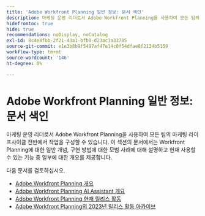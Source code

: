 ```yaml
---
title: 'Adobe Workfront Planning 일반 정보: 문서 색인'
description: 마케팅 운영 리더로서 Adobe Workfront Planning을 사용하여 모든 팀의 마케팅 라이프사이클 전반에서 작업을 구성할 수 있습니다. 이 섹션의 문서에서는 Workfront Planning에 대한 일반 개념, 구현 방법에 대한 모범 사례에 대해 설명하고 현재 사용할 수 있는 기능 중 일부에 대한 개요를 제공합니다.
hidefromtoc: true
hide: true
recommendations: noDisplay, noCatalog
exl-id: 8c4e4fbb-2f21-43a1-bfb0-d23ac1a33705
source-git-commit: e1e3b8b9f5497af47e14c0f54dfae8f2134b5159
workflow-type: tm+mt
source-wordcount: '146'
ht-degree: 0%

---
```


# Adobe Workfront Planning 일반 정보: 문서 색인

마케팅 운영 리더로서 Adobe Workfront Planning을 사용하여 모든 팀의 마케팅 라이프사이클 전반에서 작업을 구성할 수 있습니다. 이 섹션의 문서에서는 Workfront Planning에 대한 일반 개념, 구현 방법에 대한 모범 사례에 대해 설명하고 현재 사용할 수 있는 기능 중 일부에 대한 개요를 제공합니다.

다음 문서를 검토하십시오.

* [Adobe Workfront Planning 개요](/help/quicksilver/planning/general/planning-overview.md)
* [Adobe Workfront Planning AI Assistant 개요](/help/quicksilver/planning/general/planning-ai-assistant-overview.md)
* [Adobe Workfront Planning 현재 릴리스 활동](/help/quicksilver/planning/general/release-activity.md)
* [Adobe Workfront Planning의 2023년 릴리스 활동 아카이브](/help/quicksilver/planning/general/release-activity-archives-2023.md)

